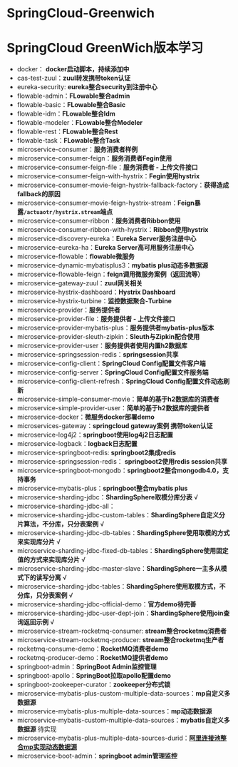 # SpringCloud-Greenwich

# SpringCloud GreenWich版本学习
- docker： **docker启动脚本，持续添加中**
- cas-test-zuul：**zuul转发携带token认证**
- eureka-security: **eureka整合security到注册中心**
- flowable-admin：**FLowable整合admin**
- flowable-basic：**FLowable整合Basic**
- flowable-idm：**FLowable整合Idm**
- flowable-modeler：**FLowable整合Modeler**
- flowable-rest：**FLowable整合Rest**
- flowable-task：**FLowable整合Task**
- microservice-consumer：**服务消费者样例**
- microservice-consumer-feign：**服务消费者Fegin使用**
- microservice-consumer-feign-file：**服务消费者 - 上传文件接口**
- microservice-consumer-feign-with-hystrix：**Fegin使用hystrix**
- microservice-consumer-movie-feign-hystrix-fallback-factory：**获得造成fallback的原因**
- microservice-consumer-movie-feign-hystrix-stream：**Feign暴露`/actuaotr/hystrix.stream`端点**
- microservice-consumer-ribbon：**服务消费者Ribbon使用**
- microservice-consumer-ribbon-with-hystrix：**Ribbon使用hystrix**
- microservice-discovery-eureka：**Eureka Server服务注册中心**
- microservice-eureka-ha：**Eureka Server高可用服务注册中心**
- microservice-flowable：**flowable微服务**
- microservice-dynamic-mybatisplus3：**mybatis plus动态多数据源**
- microservice-flowable-feign：**feign调用微服务案例（返回流等）**
- microservice-gateway-zuul：**zuul网关相关**
- microservice-hystrix-dashboard：**Hystrix Dashboard**
- microservice-hystrix-turbine：**监控数据聚合-Turbine**
- microservice-provider：**服务提供者**
- microservice-provider-file：**服务提供者 - 上传文件接口**
- microservice-provider-mybatis-plus：**服务提供者mybatis-plus版本**
- microservice-provider-sleuth-zipkin：**Sleuth与Zipkin配合使用**
- microservice-provider-user：**服务提供者使用内置h2数据库**
- microservice-springsession-redis：**springsession共享**
- microservice-config-client：**SpringCloud Config配置文件客户端**
- microservice-config-server：**SpringCloud Config配置文件服务端**
- microservice-config-client-refresh：**SpringCloud Config配置文件动态刷新**
- microservice-simple-consumer-movie：**简单的基于h2数据库的消费者**
- microservice-simple-provider-user：**简单的基于h2数据库的提供者**
- microservice-docker：**微服务docker部署demo**
- microservices-gateway：**springcloud gateway案例 携带token认证**
- microservice-log4j2：**springboot使用log4j2日志配置**
- microservice-logback：**logback日志配置**
- microservice-springboot-redis: **springboot2集成redis**
- microservice-springsession-redis： **springboot2使用redis session共享**
- microservice-springboot-mongodb：**springboot2整合mongodb4.0，支持事务**
- microservice-mybatis-plus：**springboot整合mybatis plus**
- microservice-sharding-jdbc：**ShardingSphere取模分库分表**   √
- microservice-sharding-jdbc-all：
- microservice-sharding-jdbc-custom-tables：**ShardingSphere自定义分片算法，不分库，只分表案例**  √
- microservice-sharding-jdbc-db-tables：**ShardingSphere使用取模的方式来实现库分片**  √
- microservice-sharding-jdbc-fixed-db-tables：**ShardingSphere使用固定值的方式来实现库分片**  √
- microservice-sharding-jdbc-master-slave：**ShardingSphere一主多从模式下的读写分离**  √
- microservice-sharding-jdbc-tables：**ShardingSphere使用取模方式，不分库，只分表案例**    √
- microservice-sharding-jdbc-official-demo：**官方demo待完善**
- microservice-sharding-jdbc-user-dept-join：**ShardingSphere使用join查询返回示例**    √
- microservice-stream-rocketmq-consumer: **stream整合rocketmq消费者**
- microservice-stream-rocketmq-producer: **stream整合rocketmq生产者**
- rocketmq-consume-demo：**RocketMQ消费者demo**
- rocketmq-producer-demo：**RocketMQ提供者demo**
- springboot-admin：**SpringBoot Admin监控管理**
- springboot-apollo：**SpringBoot拉取apollo配置demo**
- springboot-zookeeper-curator：**zookeeper分布式锁**
- microservice-mybatis-plus-custom-multiple-data-sources：**mp自定义多数据源**
- microservice-mybatis-plus-multiple-data-sources：**mp动态数据源**
- microservice-mybatis-custom-multiple-data-sources：**mybatis自定义多数据源**  待实现
- microservice-mybatis-plus-multiple-data-sources-durid：**[阿里连接池整合mp实现动态数据源]( https://gitee.com/baomidou/dynamic-datasource-spring-boot-starter/tree/master/samples )**
- microservice-boot-admin：**springboot admin管理监控**




